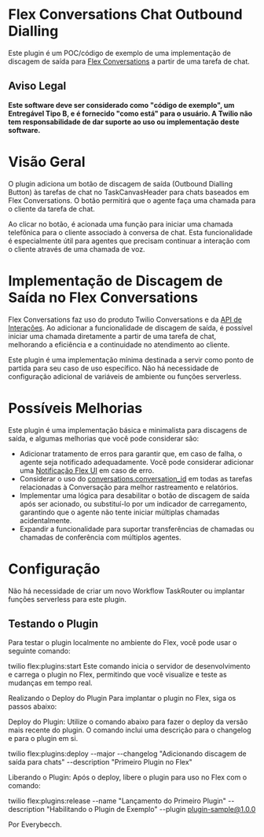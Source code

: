 # Flex Conversations Chat Outbound Dialling

Este plugin é um POC/código de exemplo de uma implementação de discagem de saída para [Flex Conversations](https://www.twilio.com/docs/flex/conversations) a partir de uma tarefa de chat.

## Aviso Legal

**Este software deve ser considerado como "código de exemplo", um Entregável Tipo B, e é fornecido "como está" para o usuário. A Twilio não tem responsabilidade de dar suporte ao uso ou implementação deste software.**

# Visão Geral

O plugin adiciona um botão de discagem de saída (Outbound Dialling Button) às tarefas de chat no TaskCanvasHeader para chats baseados em Flex Conversations. O botão permitirá que o agente faça uma chamada para o cliente da tarefa de chat.

Ao clicar no botão, é acionada uma função para iniciar uma chamada telefônica para o cliente associado à conversa de chat. Esta funcionalidade é especialmente útil para agentes que precisam continuar a interação com o cliente através de uma chamada de voz.

# Implementação de Discagem de Saída no Flex Conversations

Flex Conversations faz uso do produto Twilio Conversations e da [API de Interações](https://www.twilio.com/docs/flex/developer/conversations/interactions-api/interactions). Ao adicionar a funcionalidade de discagem de saída, é possível iniciar uma chamada diretamente a partir de uma tarefa de chat, melhorando a eficiência e a continuidade no atendimento ao cliente.

Este plugin é uma implementação mínima destinada a servir como ponto de partida para seu caso de uso específico. Não há necessidade de configuração adicional de variáveis de ambiente ou funções serverless.

# Possíveis Melhorias

Este plugin é uma implementação básica e minimalista para discagens de saída, e algumas melhorias que você pode considerar são:

- Adicionar tratamento de erros para garantir que, em caso de falha, o agente seja notificado adequadamente. Você pode considerar adicionar uma [Notificação Flex UI](https://www.twilio.com/docs/flex/developer/ui/v1/notifications) em caso de erro.
- Considerar o uso do [conversations.conversation_id](https://www.twilio.com/docs/flex/developer/insights/enhance-integration#link-tasks-to-a-conversation) em todas as tarefas relacionadas à Conversação para melhor rastreamento e relatórios.
- Implementar uma lógica para desabilitar o botão de discagem de saída após ser acionado, ou substituí-lo por um indicador de carregamento, garantindo que o agente não tente iniciar múltiplas chamadas acidentalmente.
- Expandir a funcionalidade para suportar transferências de chamadas ou chamadas de conferência com múltiplos agentes.

# Configuração

Não há necessidade de criar um novo Workflow TaskRouter ou implantar funções serverless para este plugin.

## Testando o Plugin

Para testar o plugin localmente no ambiente do Flex, você pode usar o seguinte comando:

twilio flex:plugins:start
Este comando inicia o servidor de desenvolvimento e carrega o plugin no Flex, permitindo que você visualize e teste as mudanças em tempo real.

Realizando o Deploy do Plugin
Para implantar o plugin no Flex, siga os passos abaixo:

Deploy do Plugin: Utilize o comando abaixo para fazer o deploy da versão mais recente do plugin. O comando inclui uma descrição para o changelog e para o plugin em si.

twilio flex:plugins:deploy --major --changelog "Adicionando discagem de saída para chats" --description "Primeiro Plugin no Flex"

Liberando o Plugin: Após o deploy, libere o plugin para uso no Flex com o comando:


twilio flex:plugins:release --name "Lançamento do Primeiro Plugin" --description "Habilitando o Plugin de Exemplo" --plugin plugin-sample@1.0.0

Por Everybecch.


